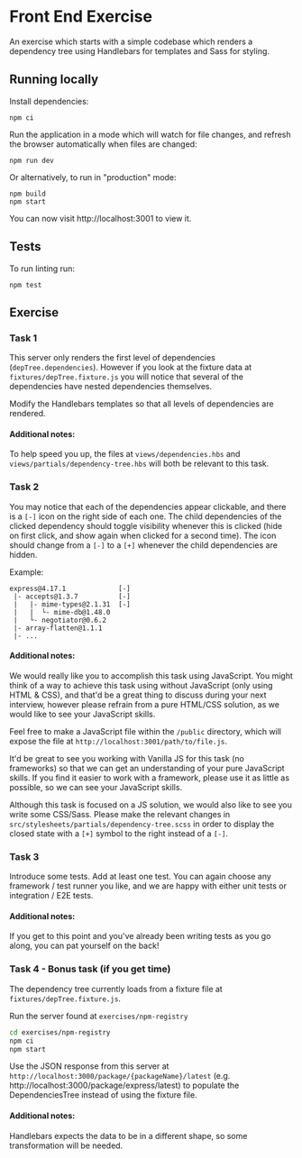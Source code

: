 # Front End Exercise

An exercise which starts with a simple codebase which renders a dependency tree using Handlebars for templates and Sass for styling.

## Running locally

Install dependencies:
```
npm ci
```

Run the application in a mode which will watch for file changes, and refresh the browser automatically when files are changed:
```
npm run dev
```

Or alternatively, to run in "production" mode:
```
npm build
npm start
```

You can now visit http://localhost:3001 to view it.

## Tests

To run linting run:
```
npm test
```

## Exercise

### Task 1

This server only renders the first level of dependencies (`depTree.dependencies`). However if you look at the fixture data at `fixtures/depTree.fixture.js` you will notice that several of the dependencies have nested dependencies themselves.

Modify the Handlebars templates so that all levels of dependencies are rendered. 

#### Additional notes:

To help speed you up, the files at `views/dependencies.hbs` and `views/partials/dependency-tree.hbs` will both be relevant to this task.

### Task 2

You may notice that each of the dependencies appear clickable, and there is a `[-]` icon on the right side of each one. The child dependencies of the clicked dependency should toggle visibility whenever this is clicked (hide on first click, and show again when clicked for a second time). The icon should change from a `[-]` to a `[+]` whenever the child dependencies are hidden.


Example:
```
express@4.17.1             [-]
 |- accepts@1.3.7          [-]
 |   |- mime-types@2.1.31  [-]
 |   |  └- mime-db@1.48.0
 |   └- negotiator@0.6.2
 |- array-flatten@1.1.1
 |- ...
 ```

#### Additional notes:

We would really like you to accomplish this task using JavaScript. You might think of a way to achieve this task using without JavaScript (only using HTML & CSS), and that'd be a great thing to discuss during your next interview, however please refrain from a pure HTML/CSS solution, as we would like to see your JavaScript skills.

Feel free to make a JavaScript file within the `/public` directory, which will expose the file at `http://localhost:3001/path/to/file.js`.

It'd be great to see you working with Vanilla JS for this task (no frameworks) so that we can get an understanding of your pure JavaScript skills. If you find it easier to work with a framework, please use it as little as possible, so we can see your JavaScript skills.

Although this task is focused on a JS solution, we would also like to see you write some CSS/Sass. Please make the relevant changes in `src/stylesheets/partials/dependency-tree.scss` in order to display the closed state with a `[+]` symbol to the right instead of a `[-]`.

### Task 3

Introduce some tests. Add at least one test. You can again choose any framework / test runner you like, and we are happy with either unit tests or integration / E2E tests.

#### Additional notes:

If you get to this point and you've already been writing tests as you go along, you can pat yourself on the back!

### Task 4 - Bonus task (if you get time)

The dependency tree currently loads from a fixture file at `fixtures/depTree.fixture.js`.

Run the server found at `exercises/npm-registry`
```bash
cd exercises/npm-registry
npm ci
npm start
```
Use the JSON response from this server at `http://localhost:3000/package/{packageName}/latest` (e.g. http://localhost:3000/package/express/latest) to populate the DependenciesTree instead of using the fixture file.

#### Additional notes:

Handlebars expects the data to be in a different shape, so some transformation will be needed.

